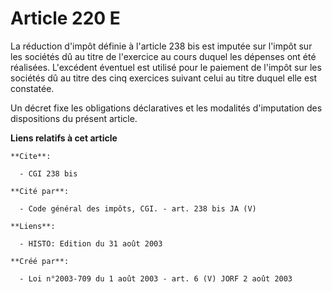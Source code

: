 # Article 220 E

La réduction d'impôt définie à l'article 238 bis est imputée sur l'impôt sur les sociétés dû au titre de l'exercice au cours
duquel les dépenses ont été réalisées. L'excédent éventuel est utilisé pour le paiement de l'impôt sur les sociétés dû au
titre des cinq exercices suivant celui au titre duquel elle est constatée.

Un décret fixe les obligations déclaratives et les modalités d'imputation des dispositions du présent article.

**Liens relatifs à cet article**

	**Cite**:

	  - CGI 238 bis

	**Cité par**:

	  - Code général des impôts, CGI. - art. 238 bis JA (V)

	**Liens**:

	  - HISTO: Edition du 31 août 2003

	**Créé par**:

	  - Loi n°2003-709 du 1 août 2003 - art. 6 (V) JORF 2 août 2003

